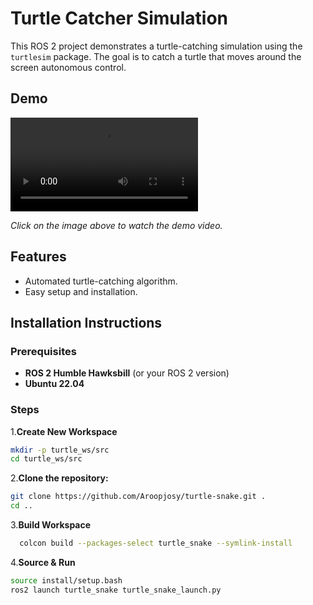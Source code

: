 # Turtle Catcher Simulation

This ROS 2 project demonstrates a turtle-catching simulation using the `turtlesim` package. The goal is to catch a turtle that moves around the screen autonomous control.

## Demo

![Watch the demo video](https://github.com/Aroopjosy/turtle-snake/blob/main/demo.mp4)


*Click on the image above to watch the demo video.*

## Features

- Automated turtle-catching algorithm.
- Easy setup and installation.

## Installation Instructions

### Prerequisites

- **ROS 2 Humble Hawksbill** (or your ROS 2 version)
- **Ubuntu 22.04**

### Steps
1.**Create New  Workspace**
   ```bash
   mkdir -p turtle_ws/src
   cd turtle_ws/src
   ```
2.**Clone the repository:**
   ```bash
   git clone https://github.com/Aroopjosy/turtle-snake.git .
   cd ..
   ```
3.**Build Workspace**
 ```bash
   colcon build --packages-select turtle_snake --symlink-install
   ```
4.**Source & Run**
   ```bash
   source install/setup.bash
   ros2 launch turtle_snake turtle_snake_launch.py
   ```

